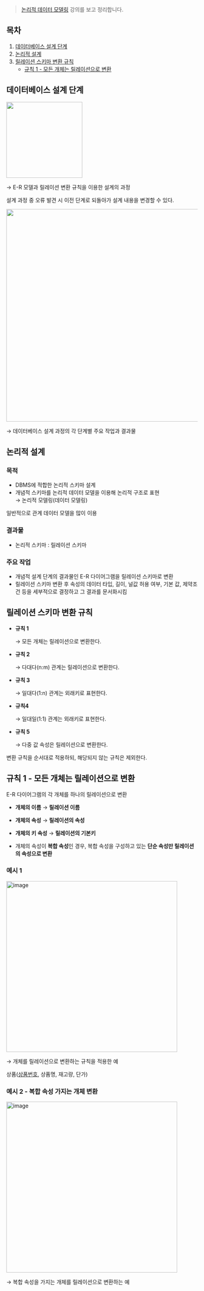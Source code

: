 > [논리적 데이터 모델링](http://www.kocw.or.kr/home/cview.do?mty=p&kemId=1163794) 강의를 보고 정리합니다.

## 목차

1. [데이터베이스 설계 단계](#데이터베이스-설계-단계)
2. [논리적 설계](#논리적-설계)
3. [릴레이션 스키마 변환 규칙](#릴레이션-스키마-변환-규칙)
   - [규칙 1 - 모든 개체는 릴레이션으로 변환](#규칙-1---모든-개체는-릴레이션으로-변환)

## 데이터베이스 설계 단계

<img width="200" height="auto" src="https://github.com/usuyn/TIL/assets/68963707/2384368f-2e78-4364-a75d-58fcbdd4eabc">

$\rightarrow$ E-R 모델과 릴레이션 변환 규칙을 이용한 설계의 과정

설계 과정 중 오류 발견 시 이전 단계로 되돌아가 설계 내용을 변경할 수 있다.

<img width="560" height="auto" src="https://github.com/usuyn/TIL/assets/68963707/24f1c409-8b12-433a-bf19-6ed28e250894">

$\rightarrow$ 데이터베이스 설계 과정의 각 단계별 주요 작업과 결과물

## 논리적 설계

### 목적

- DBMS에 적합한 논리적 스키마 설계
- 개념적 스키마를 논리적 데이터 모델을 이용해 논리적 구조로 표현  
  $\rightarrow$ 논리적 모델링(데이터 모델링)

일반적으로 관계 데이터 모델을 많이 이용

### 결과물

- 논리적 스키마 : 릴레이션 스키마

### 주요 작업

- 개념적 설계 단계의 결과물인 E-R 다이어그램을 릴레이션 스키마로 변환
- 릴레이션 스키마 변환 후 속성의 데이터 타입, 길이, 널값 허용 여부, 기본 값, 제약조건 등을 세부적으로 결정하고 그 결과를 문서화시킴

## 릴레이션 스키마 변환 규칙

- **규칙 1**

  $\rightarrow$ 모든 개체는 릴레이션으로 변환한다.

- **규칙 2**

  $\rightarrow$ 다대다(n:m) 관계는 릴레이션으로 변환한다.

- **규칙 3**

  $\rightarrow$ 일대다(1:n) 관계는 외래키로 표현한다.

- **규칙4**

  $\rightarrow$ 일대일(1:1) 관계는 외래키로 표현한다.

- **규칙 5**

  $\rightarrow$ 다중 값 속성은 릴레이션으로 변환한다.

변환 규칙을 순서대로 적용하되, 해당되지 않는 규칙은 제외한다.

## 규칙 1 - 모든 개체는 릴레이션으로 변환

E-R 다이어그램의 각 개체를 하나의 릴레이션으로 변환

- **개체의 이름** $\rightarrow$ **릴레이션 이름**

- **개체의 속성** $\rightarrow$ **릴레이션의 속성**

- **개체의 키 속성** $\rightarrow$ **릴레이션의 기본키**

- 개체의 속성이 **복합 속성**인 경우, 복합 속성을 구성하고 있는 **단순 속성만 릴레이션의 속성으로 변환**

### 예시 1

<img width="450" alt="image" src="https://github.com/usuyn/TIL/assets/68963707/4f828d39-46e1-4441-87d9-cb2e36c56573">

$\rightarrow$ 개체를 릴레이션으로 변환하는 규칙을 적용한 예

상품(<U>상품번호</U>, 상품명, 재고량, 단가)

### 예시 2 - 복합 속성 가지는 개체 변환

<img width="450" alt="image" src="https://github.com/usuyn/TIL/assets/68963707/03d3f179-b672-4a24-990e-38f0b3bee3d8">

$\rightarrow$ 복합 속성을 가지는 개체를 릴레이션으로 변환하는 예
